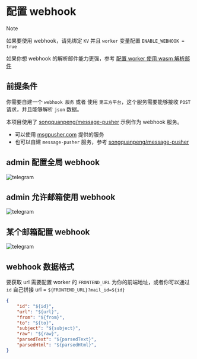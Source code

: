 # 配置 webhook

> [!NOTE]
> 如果要使用 webhook，请先绑定 `KV` 并且 `worker` 变量配置 `ENABLE_WEBHOOK = true`
>
> 如果你想 webhook 的解析邮件能力更强，参考 [配置 worker 使用 wasm 解析邮件](/zh/guide/feature/mail_parser_wasm_worker)

## 前提条件

你需要自建一个 `webhook 服务` 或者 使用 `第三方平台`，这个服务需要能够接收 `POST` 请求，并且能够解析 `json` 数据。

本项目使用了 [songquanpeng/message-pusher](https://github.com/songquanpeng/message-pusher) 示例作为 webhook 服务。

- 可以使用 [msgpusher.com](https://msgpusher.com) 提供的服务
- 也可以自建 `message-pusher` 服务，参考 [songquanpeng/message-pusher](https://github.com/songquanpeng/message-pusher)

## admin 配置全局 webhook

![telegram](/feature/admin-mail-webhook.png)

## admin 允许邮箱使用 webhook

![telegram](/feature/admin-webhook-settings.png)

## 某个邮箱配置 webhook

![telegram](/feature/address-webhook.png)

## webhook 数据格式

要获取 url 需要配置 worker 的 `FRONTEND_URL` 为你的前端地址，或者你可以通过 `id` 自己拼接 url = `${FRONTEND_URL}?mail_id=${id}`

```json
{
    "id": "${id}",
    "url": "${url}",
    "from": "${from}",
    "to": "${to}",
    "subject": "${subject}",
    "raw": "${raw}",
    "parsedText": "${parsedText}",
    "parsedHtml": "${parsedHtml}",
}
```
